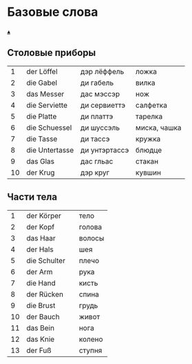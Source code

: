 # Базовые слова

[&#9652;](./../index.md)

## Столовые приборы

| | | | |
|-|-|-|-|
| 1 | der Löffel	 | дэр лёффель   | ложка |
| 2 | die Gabel	     | ди габель     | вилка |
| 3 | das Messer	 | дас мэссэр    | нож |
| 4 | die Serviette  | ди сервиеттэ  | салфетка |
| 5 | die Platte	 | ди платтэ     | тарелка |
| 6 | die Schuessel  | ди шуссэль    | миска, чашка |
| 7 | die Tasse	     | ди тассэ      | кружка |
| 8 | die Untertasse | ди унтэртассэ | блюдце |
| 9 | das Glas	     | дас гльас     | стакан |
| 10 | der Krug	     | дэр круг      | кувшин |


## Части тела  

| | | | |
|-|-|-|-|
| 1 | der Körper   |  | тело
| 2 | der Kopf	   |  | голова
| 3 | das Haar	   |  | волосы
| 4 | der Hals	   |  | шея
| 5 | die Schulter |  | плечо
| 6 | der Arm	   |  | рука
| 7 | die Hand	   |  | кисть
| 8 | der Rücken   |  | спина
| 9 | die Brust	   |  | грудь
| 10 | der Bauch   |  | живот
| 11 | das Bein	   |  | нога
| 12 | das Knie	   |  | колено
| 13 | der Fuß	   |  | ступня
